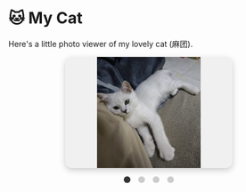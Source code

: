 # 🐱 My Cat

Here's a little photo viewer of my lovely cat (麻团).

<div class="carousel-container">
  <img id="cat-image" src="images/matuan1.jpg" class="carousel-image" alt="My cat photo">

  <div class="carousel-dots">
    <span class="dot active" onclick="showSlide(0)"></span>
    <span class="dot" onclick="showSlide(1)"></span>
    <span class="dot" onclick="showSlide(2)"></span>
    <span class="dot" onclick="showSlide(3)"></span>
  </div>
</div>

<style>
.carousel-container {
  text-align: center;
  margin-top: 10px;
}
.carousel-image {
  width: 300px;
  height: 200px;
  border-radius: 12px;
  box-shadow: 0 4px 12px rgba(0,0,0,0.2);

  object-fit: contain;       /* 保持图片比例，完整显示 */
  background-color: #f0f0f0; /* 背景色，防止空白看起来突兀 */
}
.carousel-dots {
  margin-top: 10px;
}
.dot {
  height: 12px;
  width: 12px;
  margin: 0 5px;
  background-color: #ccc;
  border-radius: 50%;
  display: inline-block;
  cursor: pointer;
}
.dot.active {
  background-color: #333;
}
</style>

<script>
const photos = [
  "images/matuan1.jpg",
  "images/matuan2.jpg",
  "images/matuan3.jpg",
  "images/matuan4.jpg"
];

function showSlide(index) {
  const image = document.getElementById("cat-image");
  image.src = photos[index];

  const dots = document.querySelectorAll(".dot");
  dots.forEach(dot => dot.classList.remove("active"));
  dots[index].classList.add("active");
}
</script>
